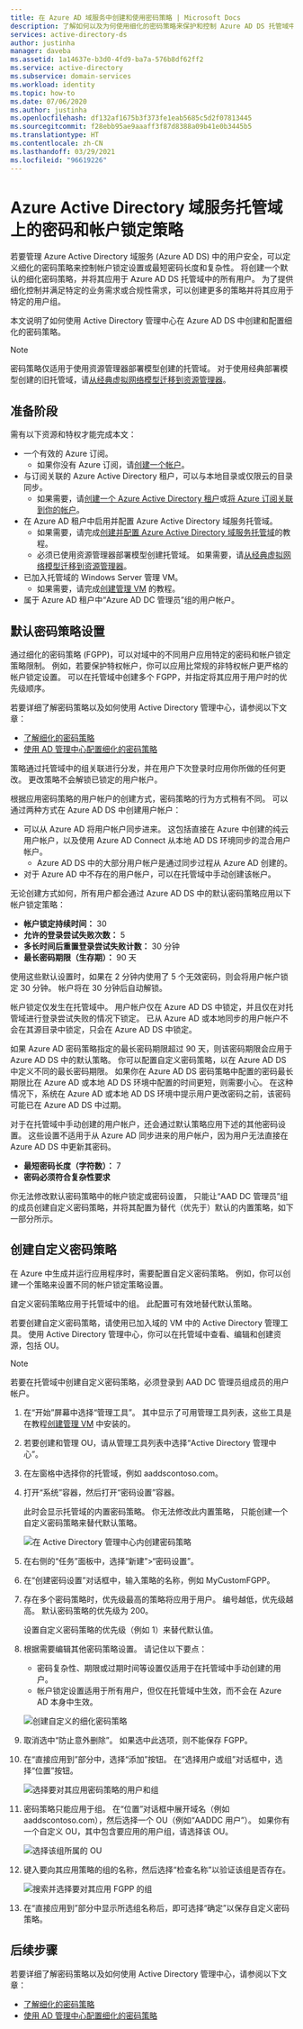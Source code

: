 ```yaml
---
title: 在 Azure AD 域服务中创建和使用密码策略 | Microsoft Docs
description: 了解如何以及为何使用细化的密码策略来保护和控制 Azure AD DS 托管域中的帐户密码。
services: active-directory-ds
author: justinha
manager: daveba
ms.assetid: 1a14637e-b3d0-4fd9-ba7a-576b8df62ff2
ms.service: active-directory
ms.subservice: domain-services
ms.workload: identity
ms.topic: how-to
ms.date: 07/06/2020
ms.author: justinha
ms.openlocfilehash: df132af1675b3f373fe1eab5685c5d2f07813445
ms.sourcegitcommit: f28ebb95ae9aaaff3f87d8388a09b41e0b3445b5
ms.translationtype: HT
ms.contentlocale: zh-CN
ms.lasthandoff: 03/29/2021
ms.locfileid: "96619226"
---
```

# <a name="password-and-account-lockout-policies-on-azure-active-directory-domain-services-managed-domains"></a>Azure Active Directory 域服务托管域上的密码和帐户锁定策略

若要管理 Azure Active Directory 域服务 (Azure AD DS) 中的用户安全，可以定义细化的密码策略来控制帐户锁定设置或最短密码长度和复杂性。 将创建一个默认的细化密码策略，并将其应用于 Azure AD DS 托管域中的所有用户。 为了提供细化控制并满足特定的业务需求或合规性需求，可以创建更多的策略并将其应用于特定的用户组。

本文说明了如何使用 Active Directory 管理中心在 Azure AD DS 中创建和配置细化的密码策略。

> [!NOTE]
> 密码策略仅适用于使用资源管理器部署模型创建的托管域。 对于使用经典部署模型创建的旧托管域，请[从经典虚拟网络模型迁移到资源管理器][migrate-from-classic]。

## <a name="before-you-begin"></a>准备阶段

需有以下资源和特权才能完成本文：

* 一个有效的 Azure 订阅。
  * 如果你没有 Azure 订阅，请[创建一个帐户](https://azure.microsoft.com/free/?WT.mc_id=A261C142F)。
* 与订阅关联的 Azure Active Directory 租户，可以与本地目录或仅限云的目录同步。
  * 如果需要，请[创建一个 Azure Active Directory 租户][create-azure-ad-tenant]或[将 Azure 订阅关联到你的帐户][associate-azure-ad-tenant]。
* 在 Azure AD 租户中启用并配置 Azure Active Directory 域服务托管域。
  * 如果需要，请完成[创建并配置 Azure Active Directory 域服务托管域][create-azure-ad-ds-instance]的教程。
  * 必须已使用资源管理器部署模型创建托管域。 如果需要，请[从经典虚拟网络模型迁移到资源管理器][migrate-from-classic]。
* 已加入托管域的 Windows Server 管理 VM。
  * 如果需要，请完成[创建管理 VM][tutorial-create-management-vm] 的教程。
* 属于 Azure AD 租户中“Azure AD DC 管理员”组的用户帐户。

## <a name="default-password-policy-settings"></a>默认密码策略设置

通过细化的密码策略 (FGPP)，可以对域中的不同用户应用特定的密码和帐户锁定策略限制。 例如，若要保护特权帐户，你可以应用比常规的非特权帐户更严格的帐户锁定设置。 可以在托管域中创建多个 FGPP，并指定将其应用于用户时的优先级顺序。

若要详细了解密码策略以及如何使用 Active Directory 管理中心，请参阅以下文章：

* [了解细化的密码策略](/previous-versions/windows/it-pro/windows-server-2008-R2-and-2008/cc770394(v=ws.10))
* [使用 AD 管理中心配置细化的密码策略](/windows-server/identity/ad-ds/get-started/adac/introduction-to-active-directory-administrative-center-enhancements--level-100-#fine_grained_pswd_policy_mgmt)

策略通过托管域中的组关联进行分发，并在用户下次登录时应用你所做的任何更改。 更改策略不会解锁已锁定的用户帐户。

根据应用密码策略的用户帐户的创建方式，密码策略的行为方式稍有不同。 可以通过两种方式在 Azure AD DS 中创建用户帐户：

* 可以从 Azure AD 将用户帐户同步进来。 这包括直接在 Azure 中创建的纯云用户帐户，以及使用 Azure AD Connect 从本地 AD DS 环境同步的混合用户帐户。
    * Azure AD DS 中的大部分用户帐户是通过同步过程从 Azure AD 创建的。
* 对于 Azure AD 中不存在的用户帐户，可以在托管域中手动创建该帐户。

无论创建方式如何，所有用户都会通过 Azure AD DS 中的默认密码策略应用以下帐户锁定策略：

* **帐户锁定持续时间：** 30
* **允许的登录尝试失败次数：** 5
* **多长时间后重置登录尝试失败计数：** 30 分钟
* **最长密码期限（生存期）：** 90 天

使用这些默认设置时，如果在 2 分钟内使用了 5 个无效密码，则会将用户帐户锁定 30 分钟。 帐户将在 30 分钟后自动解锁。

帐户锁定仅发生在托管域中。 用户帐户仅在 Azure AD DS 中锁定，并且仅在对托管域进行登录尝试失败的情况下锁定。 已从 Azure AD 或本地同步的用户帐户不会在其源目录中锁定，只会在 Azure AD DS 中锁定。

如果 Azure AD 密码策略指定的最长密码期限超过 90 天，则该密码期限会应用于 Azure AD DS 中的默认策略。 你可以配置自定义密码策略，以在 Azure AD DS 中定义不同的最长密码期限。 如果你在 Azure AD DS 密码策略中配置的密码最长期限比在 Azure AD 或本地 AD DS 环境中配置的时间更短，则需要小心。 在这种情况下，系统在 Azure AD 或本地 AD DS 环境中提示用户更改密码之前，该密码可能已在 Azure AD DS 中过期。

对于在托管域中手动创建的用户帐户，还会通过默认策略应用下述的其他密码设置。 这些设置不适用于从 Azure AD 同步进来的用户帐户，因为用户无法直接在 Azure AD DS 中更新其密码。

* **最短密码长度（字符数）：** 7
* **密码必须符合复杂性要求**

你无法修改默认密码策略中的帐户锁定或密码设置， 只能让“AAD DC 管理员”组的成员创建自定义密码策略，并将其配置为替代（优先于）默认的内置策略，如下一部分所示。

## <a name="create-a-custom-password-policy"></a>创建自定义密码策略

在 Azure 中生成并运行应用程序时，需要配置自定义密码策略。 例如，你可以创建一个策略来设置不同的帐户锁定策略设置。

自定义密码策略应用于托管域中的组。 此配置可有效地替代默认策略。

若要创建自定义密码策略，请使用已加入域的 VM 中的 Active Directory 管理工具。 使用 Active Directory 管理中心，你可以在托管域中查看、编辑和创建资源，包括 OU。

> [!NOTE]
> 若要在托管域中创建自定义密码策略，必须登录到 AAD DC 管理员组成员的用户帐户。

1. 在“开始”屏幕中选择“管理工具”。 其中显示了可用管理工具列表，这些工具是在教程[创建管理 VM][tutorial-create-management-vm] 中安装的。
1. 若要创建和管理 OU，请从管理工具列表中选择“Active Directory 管理中心”。
1. 在左窗格中选择你的托管域，例如 aaddscontoso.com。
1. 打开“系统”容器，然后打开“密码设置”容器。

    此时会显示托管域的内置密码策略。 你无法修改此内置策略， 只能创建一个自定义密码策略来替代默认策略。

    ![在 Active Directory 管理中心内创建密码策略](./media/password-policy/create-password-policy-adac.png)

1. 在右侧的“任务”面板中，选择“新建”>“密码设置”。 
1. 在“创建密码设置”对话框中，输入策略的名称，例如 MyCustomFGPP。
1. 存在多个密码策略时，优先级最高的策略将应用于用户。 编号越低，优先级越高。 默认密码策略的优先级为 200。

    设置自定义密码策略的优先级（例如 1）来替代默认值。

1. 根据需要编辑其他密码策略设置。 请记住以下要点：

    * 密码复杂性、期限或过期时间等设置仅适用于在托管域中手动创建的用户。
    * 帐户锁定设置适用于所有用户，但仅在托管域中生效，而不会在 Azure AD 本身中生效。

    ![创建自定义的细化密码策略](./media/password-policy/custom-fgpp.png)

1. 取消选中“防止意外删除”。 如果选中此选项，则不能保存 FGPP。
1. 在“直接应用到”部分中，选择“添加”按钮。  在“选择用户或组”对话框中，选择“位置”按钮。 

    ![选择要对其应用密码策略的用户和组](./media/password-policy/fgpp-applies-to.png)

1. 密码策略只能应用于组。 在“位置”对话框中展开域名（例如 aaddscontoso.com），然后选择一个 OU（例如“AADDC 用户”）。 如果你有一个自定义 OU，其中包含要应用的用户组，请选择该 OU。

    ![选择该组所属的 OU](./media/password-policy/fgpp-container.png)

1. 键入要向其应用策略的组的名称，然后选择“检查名称”以验证该组是否存在。

    ![搜索并选择要对其应用 FGPP 的组](./media/password-policy/fgpp-apply-group.png)

1. 在“直接应用到”部分中显示所选组名称后，即可选择“确定”以保存自定义密码策略。 

## <a name="next-steps"></a>后续步骤

若要详细了解密码策略以及如何使用 Active Directory 管理中心，请参阅以下文章：

* [了解细化的密码策略](/previous-versions/windows/it-pro/windows-server-2008-R2-and-2008/cc770394(v=ws.10))
* [使用 AD 管理中心配置细化的密码策略](/windows-server/identity/ad-ds/get-started/adac/introduction-to-active-directory-administrative-center-enhancements--level-100-#fine_grained_pswd_policy_mgmt)

<!-- INTERNAL LINKS -->
[create-azure-ad-tenant]: ../active-directory/fundamentals/sign-up-organization.md
[associate-azure-ad-tenant]: ../active-directory/fundamentals/active-directory-how-subscriptions-associated-directory.md
[create-azure-ad-ds-instance]: tutorial-create-instance.md
[tutorial-create-management-vm]: tutorial-create-management-vm.md
[migrate-from-classic]: migrate-from-classic-vnet.md
